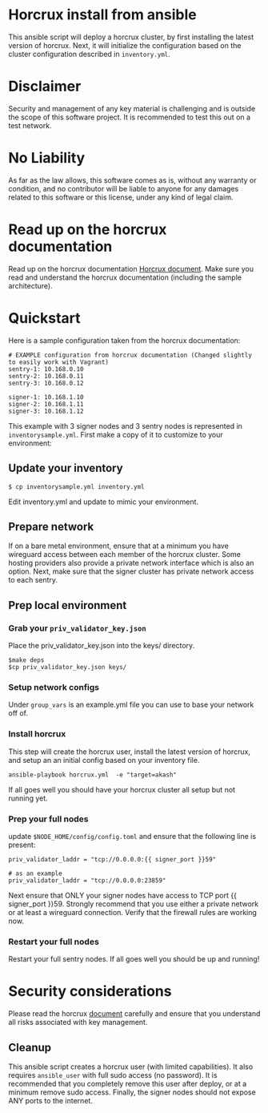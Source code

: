 # Horcrux install from ansible


This ansible script will deploy a horcrux cluster, by first installing the latest version of horcrux. Next, it will initialize the configuration based on the cluster configuration described in `inventory.yml`. 

# Disclaimer

Security and management of any key material is challenging and is outside the scope of this software project.  It is recommended to test this out on a test network.

# No Liability
As far as the law allows, this software comes as is, without any warranty or condition, and no contributor will be liable to anyone for any damages related to this software or this license, under any kind of legal claim.

# Read up on the horcrux documentation
Read up on the horcrux documentation [Horcrux document](https://github.com/strangelove-ventures/horcrux/blob/main/docs/migrating.md). Make sure you read and understand the horcrux documentation (including the sample architecture). 

# Quickstart
Here is a sample configuration taken from the horcrux documentation:

```
# EXAMPLE configuration from horcrux documentation (Changed slightly to easily work with Vagrant)
sentry-1: 10.168.0.10
sentry-2: 10.168.0.11
sentry-3: 10.168.0.12

signer-1: 10.168.1.10
signer-2: 10.168.1.11
signer-3: 10.168.1.12
```
This example with 3 signer nodes and 3 sentry nodes is represented in `inventorysample.yml`. First make a copy of it to customize to your environment:

## Update your inventory

```
$ cp inventorysample.yml inventory.yml
```

Edit inventory.yml and update to mimic your environment. 

## Prepare network 
If on a bare metal environment, ensure that at a minimum you have wireguard access between each member of the horcrux cluster. Some hosting providers also provide a private network interface which is also an option.  Next, make sure that the signer cluster has private network access to each sentry.

## Prep local environment 

### Grab your `priv_validator_key.json` 
Place the priv_validator_key.json into the keys/ directory. 

```
$make deps
$cp priv_validator_key.json keys/
```

### Setup network configs
Under `group_vars` is an example.yml file you can use to base your network off of. 

### Install horcrux 
This step will create the horcrux user, install the latest version of horcrux, and setup an an initial config based on your inventory file.

```
ansible-playbook horcrux.yml  -e "target=akash"
```

If all goes well you should have your horcrux cluster all setup but not running yet. 

### Prep your full nodes
update `$NODE_HOME/config/config.toml` and ensure that the following line is present:

```yml:
priv_validator_laddr = "tcp://0.0.0.0:{{ signer_port }}59"

# as an example
priv_validator_laddr = "tcp://0.0.0.0:23859"

```

Next ensure that ONLY your signer nodes have access to TCP port {{ signer_port }}59. Strongly recommend that you use either a private network or at least a wireguard connection. Verify that the firewall rules are working now.

### Restart your full nodes
Restart your full sentry nodes. If all goes well you should be up and running!

# Security considerations
Please read the horcrux [document](https://github.com/strangelove-ventures/horcrux/blob/main/docs/migrating.md) carefully and ensure that you understand all risks associated with key management.

## Cleanup
This ansible script creates a horcrux user (with limited capabilities).  It also requires `ansible_user` with full sudo access (no password). It is recommended that you completely remove this user after deploy, or at a minimum remove sudo access. Finally, the signer nodes should not expose ANY ports to the internet.
